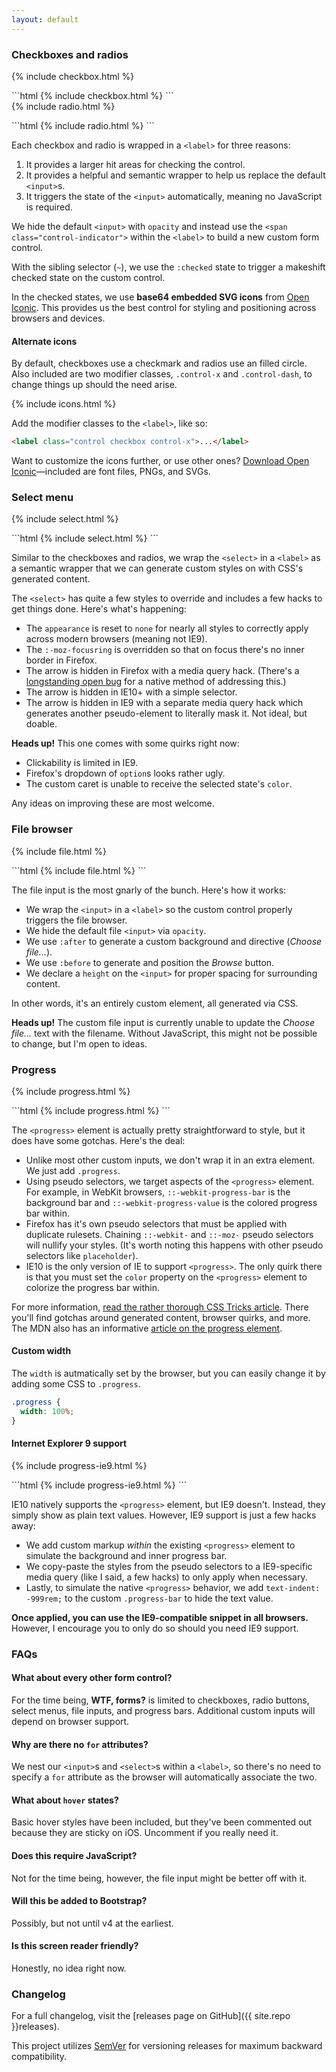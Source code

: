 ```yaml
---
layout: default
---
```


### Checkboxes and radios

<form class="controls-stacked">
  {% include checkbox.html %}
</form>
```html
{% include checkbox.html %}
```

<form class="controls-stacked">
  {% include radio.html %}
</form>
```html
{% include radio.html %}
```

Each checkbox and radio is wrapped in a `<label>` for three reasons:

1. It provides a larger hit areas for checking the control.
2. It provides a helpful and semantic wrapper to help us replace the default `<input>`s.
3. It triggers the state of the `<input>` automatically, meaning no JavaScript is required.

We hide the default `<input>` with `opacity` and instead use the `<span class="control-indicator">` within the `<label>` to build a new custom form control.

With the sibling selector (`~`), we use the `:checked` state to trigger a makeshift checked state on the custom control.

In the checked states, we use **base64 embedded SVG icons** from [Open Iconic](http://useiconic.com/open). This provides us the best control for styling and positioning across browsers and devices.


#### Alternate icons

By default, checkboxes use a checkmark and radios use an filled circle. Also included are two modifier classes, `.control-x` and `.control-dash`, to change things up should the need arise.

<form class="controls-inline">
  {% include icons.html %}
</form>

Add the modifier classes to the `<label>`, like so:

```html
<label class="control checkbox control-x">...</label>
```

Want to customize the icons further, or use other ones? [Download Open Iconic](http://useiconic.com/open)—included are font files, PNGs, and SVGs.



### Select menu

<form class="controls-stacked">
  {% include select.html %}
</form>
```html
{% include select.html %}
```

Similar to the checkboxes and radios, we wrap the `<select>` in a `<label>` as a semantic wrapper that we can generate custom styles on with CSS's generated content.

The `<select>` has quite a few styles to override and includes a few hacks to get things done. Here's what's happening:

* The `appearance` is reset to `none` for nearly all styles to correctly apply across modern browsers (meaning not IE9).
* The `:-moz-focusring` is overridden so that on focus there's no inner border in Firefox.
* The arrow is hidden in Firefox with a media query hack. (There's a [longstanding open bug](https://bugzilla.mozilla.org/show_bug.cgi?id=649849) for a native method of addressing this.)
* The arrow is hidden in IE10+ with a simple selector.
* The arrow is hidden in IE9 with a separate media query hack which generates another pseudo-element to literally mask it. Not ideal, but doable.

**Heads up!** This one comes with some quirks right now:

* Clickability is limited in IE9.
* Firefox's dropdown of `option`s looks rather ugly.
* The custom caret is unable to receive the selected state's `color`.

Any ideas on improving these are most welcome.


### File browser

<form class="controls-stacked">
  {% include file.html %}
</form>
```html
{% include file.html %}
```

The file input is the most gnarly of the bunch. Here's how it works:

* We wrap the `<input>` in a `<label>` so the custom control properly triggers the file browser.
* We hide the default file `<input>` via `opacity`.
* We use `:after` to generate a custom background and directive (*Choose file...*).
* We use `:before` to generate and position the *Browse* button.
* We declare a `height` on the `<input>` for proper spacing for surrounding content.

In other words, it's an entirely custom element, all generated via CSS.

**Heads up!** The custom file input is currently unable to update the *Choose file...* text with the filename. Without JavaScript, this might not be possible to change, but I'm open to ideas.


### Progress

<form class="controls-stacked">
  {% include progress.html %}
</form>
```html
{% include progress.html %}
```

The `<progress>` element is actually pretty straightforward to style, but it does have some gotchas. Here's the deal:

* Unlike most other custom inputs, we don't wrap it in an extra element. We just add `.progress`.
* Using pseudo selectors, we target aspects of the `<progress>` element. For example, in WebKit browsers, `::-webkit-progress-bar` is the background bar and `::-webkit-progress-value` is the colored progress bar within.
* Firefox has it's own pseudo selectors that must be applied with duplicate rulesets. Chaining `::-webkit-` and `::-moz-` pseudo selectors will nullify your styles. (It's worth noting this happens with other pseudo selectors like `placeholder`).
* IE10 is the only version of IE to support `<progress>`. The only quirk there is that you must set the `color` property on the `<progress>` element to colorize the progress bar within.

For more information, [read the rather thorough CSS Tricks article](http://css-tricks.com/html5-progress-element/). There you'll find gotchas around generated content, browser quirks, and more. The MDN also has an informative [article on the progress element](https://developer.mozilla.org/en-US/docs/Web/HTML/Element/progress).

#### Custom width

The `width` is autmatically set by the browser, but you can easily change it by adding some CSS to `.progress`.

```css
.progress {
  width: 100%;
}
```

#### Internet Explorer 9 support

<form class="controls-stacked">
  {% include progress-ie9.html %}
</form>
```html
{% include progress-ie9.html %}
```

IE10 natively supports the `<progress>` element, but IE9 doesn't. Instead, they simply show as plain text values. However, IE9 support is just a few hacks away:

* We add custom markup *within* the existing `<progress>` element to simulate the background and inner progress bar.
* We copy-paste the styles from the pseudo selectors to a IE9-specific media query (like I said, a few hacks) to only apply when necessary.
* Lastly, to simulate the native `<progress>` behavior, we add `text-indent: -999rem;` to the custom `.progress-bar` to hide the text value.

**Once applied, you can use the IE9-compatible snippet in all browsers.** However, I encourage you to only do so should you need IE9 support.


### FAQs

#### What about every other form control?
For the time being, **WTF, forms?** is limited to checkboxes, radio buttons, select menus, file inputs, and progress bars. Additional custom inputs will depend on browser support.

#### Why are there no `for` attributes?
We nest our `<input>`s and `<select>`s within a `<label>`, so there's no need to specify a `for` attribute as the browser will automatically associate the two.

#### What about `hover` states?
Basic hover styles have been included, but they've been commented out because they are sticky on iOS. Uncomment if you really need it.

#### Does this require JavaScript?
Not for the time being, however, the file input might be better off with it.

#### Will this be added to Bootstrap?
Possibly, but not until v4 at the earliest.

#### Is this screen reader friendly?
Honestly, no idea right now.


### Changelog

For a full changelog, visit the [releases page on GitHub]({{ site.repo }}releases).

This project utilizes [SemVer](http://semver.org) for versioning releases for maximum backward compatibility.
